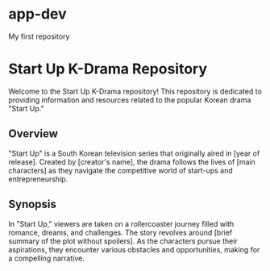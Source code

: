 # app-dev
My first repository
# Start Up K-Drama Repository

Welcome to the Start Up K-Drama repository! This repository is dedicated to providing information and resources related to the popular Korean drama "Start Up."

## Overview

"Start Up" is a South Korean television series that originally aired in [year of release]. Created by [creator's name], the drama follows the lives of [main characters] as they navigate the competitive world of start-ups and entrepreneurship.

## Synopsis

In "Start Up," viewers are taken on a rollercoaster journey filled with romance, dreams, and challenges. The story revolves around [brief summary of the plot without spoilers]. As the characters pursue their aspirations, they encounter various obstacles and opportunities, making for a compelling narrative.

